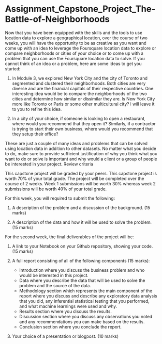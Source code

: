 # Assignment_Capstone_Project_The-Battle-of-Neighborhoods

Now that you have been equipped with the skills and the tools to use location data to explore a geographical location, over the course of two weeks, you will have the opportunity to be as creative as you want and come up with an idea to leverage the Foursquare location data to explore or compare neighborhoods or cities of your choice or to come up with a problem that you can use the Foursquare location data to solve. If you cannot think of an idea or a problem, here are some ideas to get you started:

 1. In Module 3, we explored New York City and the city of Toronto and segmented and clustered their neighborhoods. Both cities are very diverse and are the financial capitals of their respective countries. One interesting idea would be to compare the neighborhoods of the two cities and determine how similar or dissimilar they are. Is New York City more like Toronto or Paris or some other multicultural city? I will leave it to you to refine this idea.
 
 2. In a city of your choice, if someone is looking to open a restaurant, where would you recommend that they open it? Similarly, if a contractor is trying to start their own business, where would you recommend that they setup their office?

These are just a couple of many ideas and problems that can be solved using location data in addition to other datasets. No matter what you decide to do, make sure to provide sufficient justification of why you think what you want to do or solve is important and why would a client or a group of people be interested in your project.
Review criteria

This capstone project will be graded by your peers. This capstone project is worth 70% of your total grade. The project will be completed over the course of 2 weeks. Week 1 submissions will be worth 30% whereas week 2 submissions will be worth 40% of your total grade.

For this week, you will required to submit the following:

 1. A description of the problem and a discussion of the background. (15 marks)
 
 2. A description of the data and how it will be used to solve the problem. (15 marks)

For the second week, the final deliverables of the project will be:

 1. A link to your Notebook on your Github repository, showing your code. (15 marks)
 
 2. A full report consisting of all of the following components (15 marks):

    * Introduction where you discuss the business problem and who would be interested in this project.
    * Data where you describe the data that will be used to solve the problem and the source of the data.
    * Methodology section which represents the main component of the report where you discuss and describe any exploratory data analysis that you did, any inferential statistical testing that you performed, and what machine learnings were used and why.
    * Results section where you discuss the results.
    * Discussion section where you discuss any observations you noted and any recommendations you can make based on the results.
    * Conclusion section where you conclude the report.

 3. Your choice of a presentation or blogpost. (10 marks)
